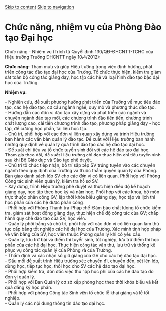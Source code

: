 [Skip to content](https://daa.uit.edu.vn/content/chuc-nang-nhiem-vu-cua-phong-dao-tao-dai-hoc#main)
 [Skip to navigation](https://daa.uit.edu.vn/content/chuc-nang-nhiem-vu-cua-phong-dao-tao-dai-hoc#main-nav)

Chức năng, nhiệm vụ của Phòng Đào tạo Đại học
=============================================

Chức năng - Nhiệm vụ (Trích từ Quyết định 130/QĐ-ĐHCNTT-TCHC của Hiệu trưởng Trường ĐHCNTT ngày 10/4/2012):

**Chức năng:** Tham mưu và giúp Hiệu trưởng trong việc định hướng, phát triển công tác đào tạo đại học của Trường. Tổ chức thực hiện, kiểm tra giám sát toàn bộ công tác giảng dạy, học tập các hệ và loại hình đào tạo bậc đại học của Trường.

**Nhiệm vụ:**

\- Nghiên cứu, đề xuất phương hướng phát triển của Trường về mục tiêu đào tạo, các hệ đào tạo, cơ cấu ngành nghề, quy mô và phương thức đào tạo.  
\- Hướng dẫn các đơn vị đào tạo xây dựng và phát triển các ngành và chuyên ngành đào tạo mới, các chương trình đào tiên tiến, chương trình chất lượng cao, cải tiến chương trình đào tạo, phương pháp giảng dạy - học tập, đề cương học phần, tài liệu học tập.  
\- Chủ trì, phối hợp với các đơn vị liên quan xây dựng và trình Hiệu trưởng ban hành các văn bản quản lý đào tạo. Đề xuất với Hiệu trưởng ban hành những quy định về quản lý quá trình đào tạo các hệ đào tạo đại học.  
\- Đề xuất chỉ tiêu và tổ chức tuyển sinh đối với các hệ đào tạo đại học. Tham gia theo dõi, đề xuất Hiệu trưởng chỉ đạo thực hiện chỉ tiêu tuyển sinh sau khi Bộ Giáo dục và Đào tạo phê duyệt.  
\- Chủ trì tổ chức tiếp nhận, bố trí sắp xếp SV trúng tuyển vào các chuyên ngành theo quy định của Trường và thuộc thẩm quyền quản lý của Phòng. Bàn giao danh sách lớp SV cho các đơn vị có liên quan. Phối hợp với Phòng Công tác sinh viên quản lý, kiểm tra hồ sơ SV.  
\- Xây dựng, trình Hiệu trưởng phê duyệt và thực hiện điều độ kế hoạch giảng dạy, học tập theo học kỳ và năm học. Phối hợp với các khoa, bộ môn trực thuộc phân công GV, lập thời khóa biểu giảng dạy, học tập và lịch thi học phần của các hệ được phân công.  
\- Phối hợp với Phòng Thanh tra-Pháp chế-Đảm bảo chất lượng tổ chức kiểm tra, giám sát hoạt động giảng dạy, thực hiện chế độ công tác của GV; chấp hành quy chế đào tạo của SV, học viên.  
\- Quản lý phôi bằng và chủ trì, phối hợp với các đơn vị có liên quan làm thủ tục cấp bằng tốt nghiệp các hệ đại học của Trường. Xác minh tính hợp pháp về văn bằng của SV, học viên thuộc Phòng quản lý khi có yêu cầu.  
\- Quản lý, lưu trữ bài và điểm thi tuyển sinh, tốt nghiệp, lưu trữ điểm thi học phần của các hệ đại học. Thực hiện công tác văn thư, lưu trữ và thống kê phục vụ công tác quản lý của Phòng và của Trường.  
\- Thẩm định và xác nhận số giờ giảng của GV cho các hệ đào tạo đại học.  
\- Đầu mối đề xuất trình Hiệu trưởng xét: chuyển đi, chuyển đến, xét lên lớp, dừng học, tiếp tục học, thôi học cho SV các hệ đào tạo đại học.  
\- Phối hợp kiểm tra, đôn đốc việc thu nộp học phí của các hệ đào tạo do đơn vị quản lý.  
\- Phối hợp với Ban Quản lý cơ sở xếp phòng học theo thời khóa biểu và kết quả đăng ký học phần.  
\- Phối hợp với phòng Công tác Sinh viên tổ chức lễ khai giảng và lễ tốt nghiệp.  
\- Quản lý các nội dung thông tin đào tạo đại học.